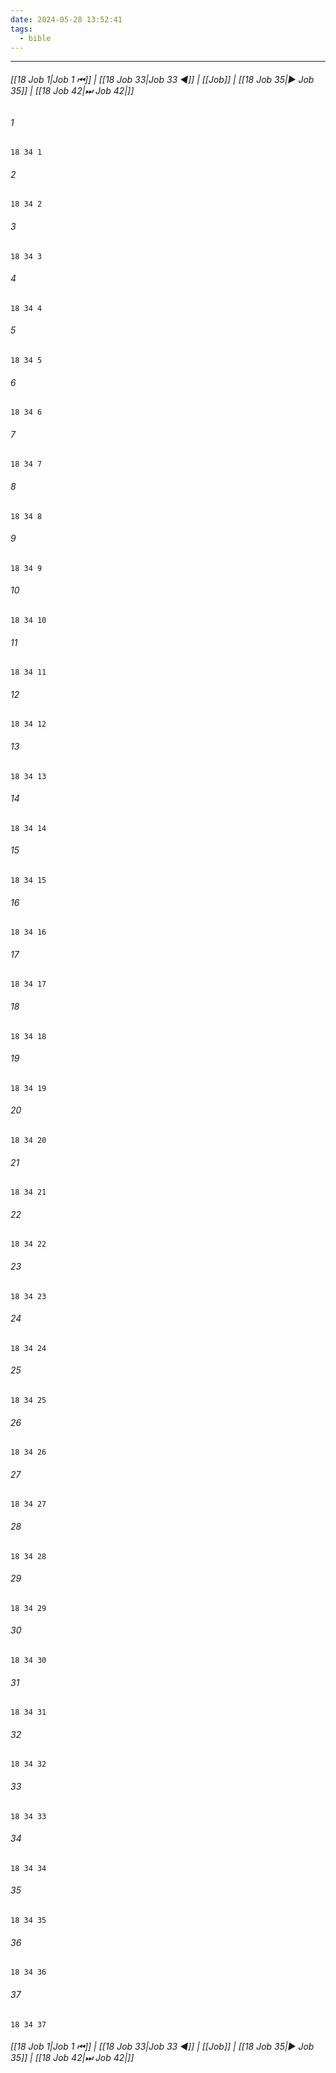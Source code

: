 ```yaml
---
date: 2024-05-28 13:52:41
tags:
  - bible
---
```

___

###### [[18 Job 1|Job 1 ⏮]] | [[18 Job 33|Job 33 ◀]] | [[Job]] | [[18 Job 35|▶ Job 35]] | [[18 Job 42|⏭ Job 42|]]

###### 1
``` verse
18 34 1 
```
###### 2
``` verse
18 34 2 
```
###### 3
``` verse
18 34 3 
```
###### 4
``` verse
18 34 4 
```
###### 5
``` verse
18 34 5 
```
###### 6
``` verse
18 34 6 
```
###### 7
``` verse
18 34 7 
```
###### 8
``` verse
18 34 8 
```
###### 9
``` verse
18 34 9 
```
###### 10
``` verse
18 34 10 
```
###### 11
``` verse
18 34 11 
```
###### 12
``` verse
18 34 12 
```
###### 13
``` verse
18 34 13 
```
###### 14
``` verse
18 34 14 
```
###### 15
``` verse
18 34 15 
```
###### 16
``` verse
18 34 16 
```
###### 17
``` verse
18 34 17 
```
###### 18
``` verse
18 34 18 
```
###### 19
``` verse
18 34 19 
```
###### 20
``` verse
18 34 20 
```
###### 21
``` verse
18 34 21 
```
###### 22
``` verse
18 34 22 
```
###### 23
``` verse
18 34 23 
```
###### 24
``` verse
18 34 24 
```
###### 25
``` verse
18 34 25 
```
###### 26
``` verse
18 34 26 
```
###### 27
``` verse
18 34 27 
```
###### 28
``` verse
18 34 28 
```
###### 29
``` verse
18 34 29 
```
###### 30
``` verse
18 34 30 
```
###### 31
``` verse
18 34 31 
```
###### 32
``` verse
18 34 32 
```
###### 33
``` verse
18 34 33 
```
###### 34
``` verse
18 34 34 
```
###### 35
``` verse
18 34 35 
```
###### 36
``` verse
18 34 36 
```
###### 37
``` verse
18 34 37 
```

###### [[18 Job 1|Job 1 ⏮]] | [[18 Job 33|Job 33 ◀]] | [[Job]] | [[18 Job 35|▶ Job 35]] | [[18 Job 42|⏭ Job 42|]]

